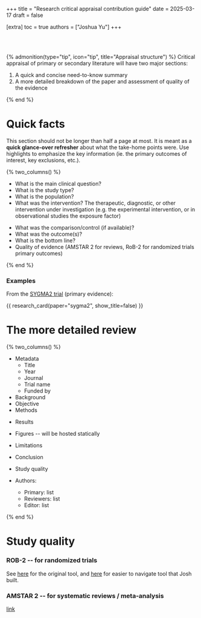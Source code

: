 +++
title = "Research critical appraisal contribution guide"
date = 2025-03-17
draft = false

[extra]
toc = true
authors = ["Joshua Yu"]
+++

<br>
<br>

{% admonition(type="tip", icon="tip", title="Appraisal structure") %}
Critical appraisal of primary or secondary literature will have two major sections:

1. A quick and concise need-to-know summary
2. A more detailed breakdown of the paper and assessment of quality of the evidence

{% end %}

# Quick facts

This section should not be longer than half a page at most. It is meant as a **quick glance-over refresher** about what the take-home points were. Use highlights to emphasize the key information (ie. the primary outcomes of interest, key exclusions, etc.).

{% two_columns() %}

- What is the main clinical question?
- What is the study type?
- What is the population?
- What was the intervention? The therapeutic, diagnostic, or other intervention under investigation (e.g. the experimental intervention, or in observational studies the exposure factor)

<!-- split -->

- What was the comparison/control (if available)?
- What was the outcome(s)?
- What is the bottom line?
- Quality of evidence (AMSTAR 2 for reviews, RoB-2 for randomized trials primary outcomes)

{% end %}

### Examples

From the [SYGMA2 trial](https://www.nejm.org/doi/full/10.1056/NEJMoa1715275) (primary evidence):

{{ research_card(paper="sygma2", show_title=false) }}

# The more detailed review

{% two_columns() %}

- Metadata
  - Title
  - Year
  - Journal
  - Trial name
  - Funded by
- Background
- Objective
- Methods

<!-- split -->

- Results
- Figures -- will be hosted statically
- Limitations
- Conclusion
- Study quality

- Authors:
  - Primary: list
  - Reviewers: list
  - Editor: list

{% end %}

# Study quality

### ROB-2 -- for randomized trials

See [here](https://methods.cochrane.org/risk-bias-2) for the original tool, and [here](/tools/rob-2/) for easier to navigate tool that Josh built.

### AMSTAR 2 -- for systematic reviews / meta-analysis

[link](https://amstar.ca/Amstar_Checklist.php)
